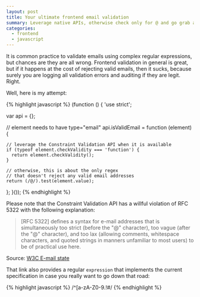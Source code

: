 ```yaml
---
layout: post
title: Your ultimate frontend email validation
summary: Leverage native APIs, otherwise check only for @ and go grab another beer.
categories:
  - frontend
  - javascript
---
```


It is common practice to validate emails using complex regular expressions,
but chances are they are all wrong. Frontend validation in general is great, but
if it happens at the cost of rejecting valid emails, then it sucks, because
surely you are logging all validation errors and auditing if they are legit.
Right.

Well, here is my attempt:

{% highlight javascript %}
(function () {
  'use strict';

  var api = {};

  // element needs to have type="email"
  api.isValidEmail = function (element) {

    // leverage the Constraint Validation API when it is available
    if (typeof element.checkValidity === 'function') {
      return element.checkValidity();
    }

    // otherwise, this is about the only regex
    // that doesn't reject any valid email addresses
    return (/@/).test(element.value);
  };
}());
{% endhighlight %}

Please note that the Constraint Validation API has a
willful violation of RFC 5322 with the following explanation:

> [RFC 5322] defines a syntax for e-mail addresses that is simultaneously
> too strict (before the "@" character), too vague (after the "@" character),
> and too lax (allowing comments, whitespace characters, and quoted strings
> in manners unfamiliar to most users) to be of practical use here.

Source: [W3C E-mail state](http://www.w3.org/TR/html5/forms.html#valid-e-mail-address)

That link also provides a regular `expression` that implements the
current specification in case you really want to go down that road:

{% highlight javascript %}
    /^[a-zA-Z0-9.!#$%&'*+/=?^_`{|}~-]+@[a-zA-Z0-9](?:[a-zA-Z0-9-]{0,61}[a-zA-Z0-9])?(?:\.[a-zA-Z0-9](?:[a-zA-Z0-9-]{0,61}[a-zA-Z0-9])?)*$/
{% endhighlight %}
